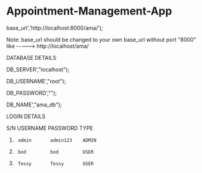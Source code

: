 # Appointment-Management-App
base_url','http://localhost:8000/ama/');

Note: base_url should be changed to your own base_url without port "8000" 
like -----> http://localhost/ama/


DATABASE DETAILS


DB_SERVER',"localhost");

DB_USERNAME',"root");

DB_PASSWORD',"");

DB_NAME',"ama_db");



LOGIN DETAILS

S/N     USERNAME    PASSWORD    TYPE

1.      admin       admin123    ADMIN

2.      bod         bod         USER

3.      Tessy       Tessy       USER
